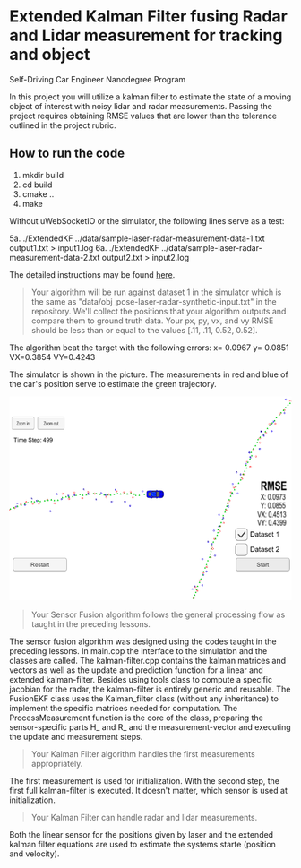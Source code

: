 # Extended Kalman Filter fusing Radar and Lidar measurement for tracking and object

Self-Driving Car Engineer Nanodegree Program

In this project you will utilize a kalman filter to estimate the state of a moving object of interest with noisy lidar and radar measurements. Passing the project requires obtaining RMSE values that are lower than the tolerance outlined in the project rubric. 

## How to run the code 
1. mkdir build
2. cd build
3. cmake ..
4. make

Without uWebSocketIO or the simulator, the following lines serve as a test: 

5a. ./ExtendedKF ../data/sample-laser-radar-measurement-data-1.txt output1.txt > input1.log
6a. ./ExtendedKF ../data/sample-laser-radar-measurement-data-2.txt output2.txt > input2.log

The detailed instructions may be found [here](https://github.com/jensakut/CarND-Extended-Kalman-Filter-Project/blob/master/TASK.md). 

> Your algorithm will be run against dataset 1 in the simulator which is the same as "data/obj_pose-laser-radar-synthetic-input.txt" in the repository. We'll collect the positions that your algorithm outputs and compare them to ground truth data. Your px, py, vx, and vy RMSE should be less than or equal to the values [.11, .11, 0.52, 0.52]. 

The algorithm beat the target with the following errors: 
x= 0.0967
y= 0.0851
VX=0.3854
VY=0.4243

The simulator is shown in the picture. The measurements in red and blue of the car's position serve to estimate the green trajectory. 

![alt text](https://github.com/jensakut/CarND-Extended-Kalman-Filter-Project/blob/master/images/resulting_rmse.PNG)

> Your Sensor Fusion algorithm follows the general processing flow as taught in the preceding lessons.

The sensor fusion algorithm was designed using the codes taught in the preceding lessons. In main.cpp the interface to the simulation and the classes are called. 
The kalman-filter.cpp contains the kalman matrices and vectors as well as the update and prediction function for a linear and extended kalman-filter. 
Besides using tools class to compute a specific jacobian for the radar, the kalman-filter is entirely generic and reusable. 
The FusionEKF class uses the Kalman_filter class (without any inheritance) to implement the specific matrices needed for computation. 
The ProcessMeasurement function is the core of the class, preparing the sensor-specific parts H_ and R_ and the measurement-vector and executing the update and measurement steps. 


> Your Kalman Filter algorithm handles the first measurements appropriately.

The first measurement is used for initialization. With the second step, the first full kalman-filter is executed. It doesn't matter, which sensor is used at initialization. 

> Your Kalman Filter can handle radar and lidar measurements.

Both the linear sensor for the positions given by laser and the extended kalman filter equations are used to estimate the systems starte (position and velocity). 

